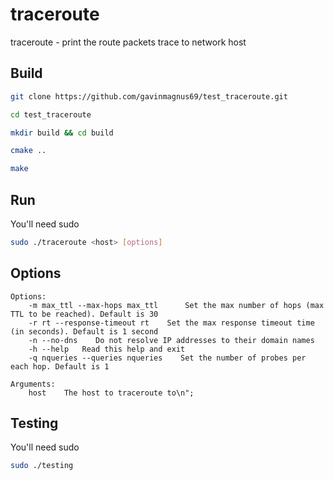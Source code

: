 # traceroute

traceroute - print the route packets trace to network host

## Build

 ```sh
 git clone https://github.com/gavinmagnus69/test_traceroute.git

 cd test_traceroute

 mkdir build && cd build

 cmake ..

 make
 ```

## Run

You'll need sudo

```sh
sudo ./traceroute <host> [options] 
```

## Options

    Options:
        -m max_ttl --max-hops max_ttl      Set the max number of hops (max TTL to be reached). Default is 30
        -r rt --response-timeout rt    Set the max response timeout time (in seconds). Default is 1 second
        -n --no-dns    Do not resolve IP addresses to their domain names
        -h --help   Read this help and exit
        -q nqueries --queries nqueries    Set the number of probes per each hop. Default is 1
    
    Arguments:
        host    The host to traceroute to\n";

## Testing

You'll need sudo

```sh
sudo ./testing
```